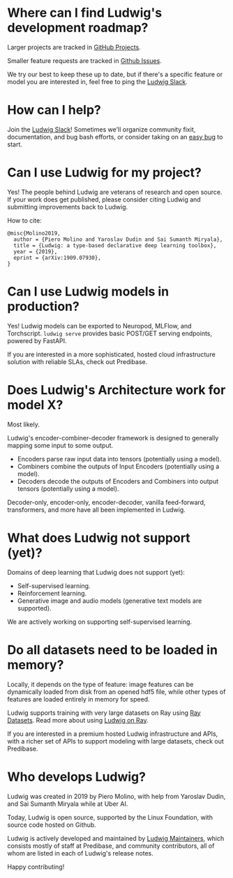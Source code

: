 # Where can I find Ludwig's development roadmap?

Larger projects are tracked in [GitHub Projects](https://github.com/ludwig-ai/ludwig/projects).

Smaller feature requests are tracked in [Github Issues](https://github.com/ludwig-ai/ludwig/issues).

We try our best to keep these up to date, but if there's a specific feature or
model you are interested in, feel free to ping the
[Ludwig Slack](https://join.slack.com/t/ludwig-ai/shared_invite/zt-mrxo87w6-DlX5~73T2B4v_g6jj0pJcQ).

# How can I help?

Join the [Ludwig Slack](https://join.slack.com/t/ludwig-ai/shared_invite/zt-mrxo87w6-DlX5~73T2B4v_g6jj0pJcQ)!
Sometimes we'll organize community fixit, documentation, and bug bash efforts,
or consider taking on an [easy bug](https://github.com/ludwig-ai/ludwig/labels/easy)
to start.

# Can I use Ludwig for my project?

Yes! The people behind Ludwig are veterans of research and open source. If your
work does get published, please consider citing Ludwig and submitting
improvements back to Ludwig.

How to cite:

```
@misc{Molino2019,
  author = {Piero Molino and Yaroslav Dudin and Sai Sumanth Miryala},
  title = {Ludwig: a type-based declarative deep learning toolbox},
  year = {2019},
  eprint = {arXiv:1909.07930},
}
```

# Can I use Ludwig models in production?

Yes! Ludwig models can be exported to Neuropod, MLFlow, and Torchscript.
`ludwig serve` provides basic POST/GET serving endpoints, powered by FastAPI.

If you are interested in a more sophisticated, hosted cloud infrastructure
solution with reliable SLAs, check out Predibase.

# Does Ludwig's Architecture work for model X?

Most likely.

Ludwig's encoder-combiner-decoder framework is designed to generally mapping
some input to some output.

- Encoders parse raw input data into tensors (potentially using a model).
- Combiners combine the outputs of Input Encoders (potentially using a model).
- Decoders decode the outputs of Encoders and Combiners into output tensors
  (potentially using a model).

Decoder-only, encoder-only, encoder-decoder, vanilla feed-forward, transformers,
and more have all been implemented in Ludwig.

# What does Ludwig not support (yet)?

Domains of deep learning that Ludwig does not support (yet):

- Self-supervised learning.
- Reinforcement learning.
- Generative image and audio models (generative text models are supported).

We are actively working on supporting self-supervised learning.

# Do all datasets need to be loaded in memory?

Locally, it depends on the type of feature: image features can be dynamically
loaded from disk from an opened hdf5 file, while other types of features are
loaded entirely in memory for speed.

Ludwig supports training with very large datasets on Ray using
[Ray Datasets](https://docs.ray.io/en/latest/data/dataset.html). Read more about
using [Ludwig on Ray](../user_guide/distributed_training/#ray).

If you are interested in a premium hosted Ludwig infrastructure and APIs, with a
richer set of APIs to support modeling with large datasets, check out Predibase.

# Who develops Ludwig?

Ludwig was created in 2019 by Piero Molino, with help from Yaroslav Dudin, and
Sai Sumanth Miryala while at Uber AI.

Today, Ludwig is open source, supported by the Linux Foundation, with source
code hosted on Github.

Ludwig is actively developed and maintained by [Ludwig Maintainers](https://github.com/orgs/ludwig-ai/teams/ludwig-maintainers),
which consists mostly of staff at Predibase, and community contributors, all of
whom are listed in each of Ludwig's release notes.

Happy contributing!
